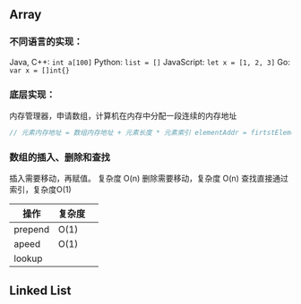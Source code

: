## Array

### 不同语言的实现：

Java, C++:  `int a[100]`
Python:  `list = []`
JavaScript: `let x = [1, 2, 3]`
Go:  `var x = []int{}`

### 底层实现：
内存管理器，申请数组，计算机在内存中分配一段连续的内存地址

```java
// 元素内存地址 = 数组内存地址 + 元素长度 * 元素索引 elementAddr = firtstElementAddr + elementLength * elementIndex
```

### 数组的插入、删除和查找

插入需要移动，再赋值。 复杂度 O(n)
删除需要移动，复杂度 O(n)
查找直接通过索引，复杂度O(1)

 | 操作    | 复杂度 |     |
 | ------- | ------ | --- |
 | prepend | O(1)   |     |
 | apeed   | O(1)   |     |
 | lookup  |        |     | 


## Linked List

